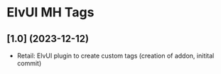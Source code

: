 # ElvUI MH Tags

## [1.0] (2023-12-12)

- Retail: ElvUI plugin to create custom tags (creation of addon, initital commit)
